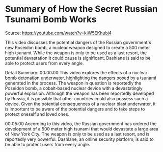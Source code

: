 # Summary of How the Secret Russian Tsunami Bomb Works

Source: https://youtube.com/watch?v=kIW5EKhubj4

This video discusses the potential dangers of the Russian government's new Poseidon bomb, a nuclear weapon designed to create a 500 meter high tsunami. While the weapon is only to be used as a last resort, the potential devastation it could cause is significant. Dashlane is said to be able to protect users from every angle.

Detail Summary: 
00:00:00
This video explores the effects of a nuclear bomb detonation underwater, highlighting the dangers posed by a tsunami generated in the process. The weapon in question is reportedly the Poseidon bomb, a cobalt-based nuclear device with a devastatingly powerful explosion. Although the weapon has been reportedly developed by Russia, it is possible that other countries could also possess such a device. Given the potential consequences of a nuclear blast underwater, it is important to be aware of the potential dangers and to take steps to protect oneself and loved ones.

00:05:00
According to this video, the Russian government has ordered the development of a 500 meter high tsunami that would devastate a large area of New York City. The weapon is only to be used as a last resort, and is reportedly very powerful. Dashlane, an online security platform, is said to be able to protect users from every angle.

